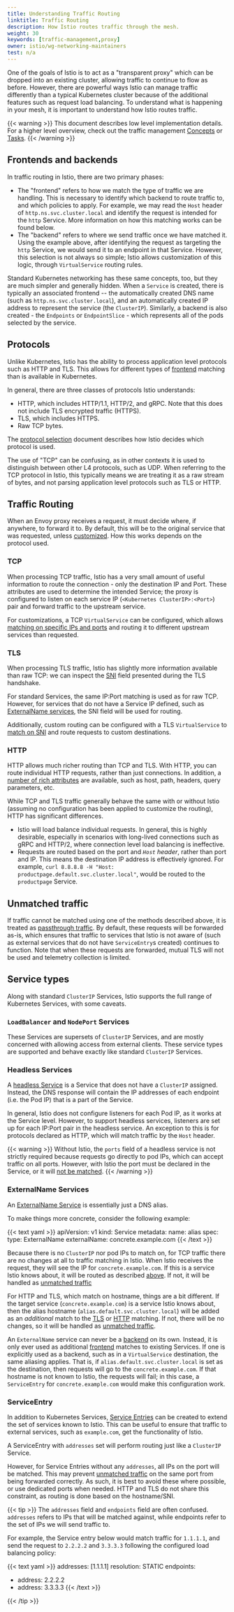 ```yaml
---
title: Understanding Traffic Routing
linktitle: Traffic Routing
description: How Istio routes traffic through the mesh.
weight: 30
keywords: [traffic-management,proxy]
owner: istio/wg-networking-maintainers
test: n/a
---
```


One of the goals of Istio is to act as a "transparent proxy" which can be dropped into an existing cluster, allowing traffic to continue to flow as before.
However, there are powerful ways Istio can manage traffic differently than a typical Kubernetes cluster because of the additional features such as request load balancing.
To understand what is happening in your mesh, it is important to understand how Istio routes traffic.

{{< warning >}}
This document describes low level implementation details. For a higher level overview, check out the traffic management [Concepts](/docs/concepts/traffic-management/) or [Tasks](/docs/tasks/traffic-management/).
{{< /warning >}}

## Frontends and backends

In traffic routing in Istio, there are two primary phases:

* The "frontend" refers to how we match the type of traffic we are handling.
  This is necessary to identify which backend to route traffic to, and which policies to apply.
  For example, we may read the `Host` header of `http.ns.svc.cluster.local` and identify the request is intended for the `http` Service.
  More information on how this matching works can be found below.
* The "backend" refers to where we send traffic once we have matched it.
  Using the example above, after identifying the request as targeting the `http` Service, we would send it to an endpoint in that Service.
  However, this selection is not always so simple; Istio allows customization of this logic, through `VirtualService` routing rules.

Standard Kubernetes networking has these same concepts, too, but they are much simpler and generally hidden.
When a `Service` is created, there is typically an associated frontend -- the automatically created DNS name (such as `http.ns.svc.cluster.local`),
and an automatically created IP address to represent the service (the `ClusterIP`).
Similarly, a backend is also created - the `Endpoints` or `EndpointSlice` - which represents all of the pods selected by the service.

## Protocols

Unlike Kubernetes, Istio has the ability to process application level protocols such as HTTP and TLS.
This allows for different types of [frontend](#frontends-and-backends) matching than is available in Kubernetes.

In general, there are three classes of protocols Istio understands:

* HTTP, which includes HTTP/1.1, HTTP/2, and gRPC. Note that this does not include TLS encrypted traffic (HTTPS).
* TLS, which includes HTTPS.
* Raw TCP bytes.

The [protocol selection](/docs/ops/configuration/traffic-management/protocol-selection/) document describes how Istio decides which protocol is used.

The use of "TCP" can be confusing, as in other contexts it is used to distinguish between other L4 protocols, such as UDP.
When referring to the TCP protocol in Istio, this typically means we are treating it as a raw stream of bytes,
and not parsing application level protocols such as TLS or HTTP.

## Traffic Routing

When an Envoy proxy receives a request, it must decide where, if anywhere, to forward it to.
By default, this will be to the original service that was requested, unless [customized](/docs/tasks/traffic-management/traffic-shifting/).
How this works depends on the protocol used.

### TCP

When processing TCP traffic, Istio has a very small amount of useful information to route the connection - only the destination IP and Port.
These attributes are used to determine the intended Service; the proxy is configured to listen on each service IP (`<Kubernetes ClusterIP>:<Port>`) pair and forward traffic to the upstream service.

For customizations, a TCP `VirtualService` can be configured, which allows [matching on specific IPs and ports](/docs/reference/config/networking/virtual-service/#L4MatchAttributes) and routing it to different upstream services than requested.

### TLS

When processing TLS traffic, Istio has slightly more information available than raw TCP: we can inspect the [SNI](https://en.wikipedia.org/wiki/Server_Name_Indication) field presented during the TLS handshake.

For standard Services, the same IP:Port matching is used as for raw TCP.
However, for services that do not have a Service IP defined, such as [ExternalName services](#externalname-services), the SNI field will be used for routing.

Additionally, custom routing can be configured with a TLS `VirtualService` to [match on SNI](/docs/reference/config/networking/virtual-service/#TLSMatchAttributes) and route requests to custom destinations.

### HTTP

HTTP allows much richer routing than TCP and TLS. With HTTP, you can route individual HTTP requests, rather than just connections.
In addition, a [number of rich attributes](/docs/reference/config/networking/virtual-service/#HTTPMatchRequest) are available, such as host, path, headers, query parameters, etc.

While TCP and TLS traffic generally behave the same with or without Istio (assuming no configuration has been applied to customize the routing), HTTP has significant differences.

* Istio will load balance individual requests. In general, this is highly desirable, especially in scenarios with long-lived connections such as gRPC and HTTP/2, where connection level load balancing is ineffective.
* Requests are routed based on the port and *`Host` header*, rather than port and IP. This means the destination IP address is effectively ignored. For example, `curl 8.8.8.8 -H "Host: productpage.default.svc.cluster.local"`, would be routed to the `productpage` Service.

## Unmatched traffic

If traffic cannot be matched using one of the methods described above, it is treated as [passthrough traffic](/docs/tasks/traffic-management/egress/egress-control/#envoy-passthrough-to-external-services).
By default, these requests will be forwarded as-is, which ensures that traffic to services that Istio is not aware of (such as external services that do not have `ServiceEntry`s created) continues to function.
Note that when these requests are forwarded, mutual TLS will not be used and telemetry collection is limited.

## Service types

Along with standard `ClusterIP` Services, Istio supports the full range of Kubernetes Services, with some caveats.

### `LoadBalancer` and `NodePort` Services

These Services are supersets of `ClusterIP` Services, and are mostly concerned with allowing access from external clients.
These service types are supported and behave exactly like standard `ClusterIP` Services.

### Headless Services

A [headless Service](https://kubernetes.io/docs/concepts/services-networking/service/#headless-services) is a Service that does not have a `ClusterIP` assigned.
Instead, the DNS response will contain the IP addresses of each endpoint (i.e. the Pod IP) that is a part of the Service.

In general, Istio does not configure listeners for each Pod IP, as it works at the Service level.
However, to support headless services, listeners are set up for each IP:Port pair in the headless service.
An exception to this is for protocols declared as HTTP, which will match traffic by the `Host` header.

{{< warning >}}
Without Istio, the `ports` field of a headless service is not strictly required because requests go directly to pod IPs, which can accept traffic on all ports.
However, with Istio the port must be declared in the Service, or it will [not be matched](#unmatched-traffic).
{{< /warning >}}

### ExternalName Services

An [ExternalName Service](https://kubernetes.io/docs/concepts/services-networking/service/#externalname) is essentially just a DNS alias.

To make things more concrete, consider the following example:

{{< text yaml >}}
apiVersion: v1
kind: Service
metadata:
  name: alias
spec:
  type: ExternalName
  externalName: concrete.example.com
{{< /text >}}

Because there is no `ClusterIP` nor pod IPs to match on, for TCP traffic there are no changes at all to traffic matching in Istio.
When Istio receives the request, they will see the IP for `concrete.example.com`.
If this is a service Istio knows about, it will be routed as described [above](#tcp).
If not, it will be handled as [unmatched traffic](#unmatched-traffic)

For HTTP and TLS, which match on hostname, things are a bit different.
If the target service (`concrete.example.com`) is a service Istio knows about, then the alias hostname (`alias.default.svc.cluster.local`) will be added
as an _additional_ match to the [TLS](#tls) or [HTTP](#http) matching.
If not, there will be no changes, so it will be handled as [unmatched traffic](#unmatched-traffic).

An `ExternalName` service can never be a [backend](#frontends-and-backends) on its own.
Instead, it is only ever used as additional [frontend](#frontends-and-backends) matches to existing Services.
If one is explicitly used as a backend, such as in a `VirtualService` destination, the same aliasing applies.
That is, if `alias.default.svc.cluster.local` is set as the destination, then requests will go to the `concrete.example.com`.
If that hostname is not known to Istio, the requests will fail; in this case, a `ServiceEntry` for `concrete.example.com` would make this configuration work.

### ServiceEntry

In addition to Kubernetes Services, [Service Entries](/docs/reference/config/networking/service-entry/#ServiceEntry) can be created to extend the set of services known to Istio.
This can be useful to ensure that traffic to external services, such as `example.com`, get the functionality of Istio.

A ServiceEntry with `addresses` set will perform routing just like a `ClusterIP` Service.

However, for Service Entries without any `addresses`, all IPs on the port will be matched.
This may prevent [unmatched traffic](#unmatched-traffic) on the same port from being forwarded correctly.
As such, it is best to avoid these where possible, or use dedicated ports when needed.
HTTP and TLS do not share this constraint, as routing is done based on the hostname/SNI.

{{< tip >}}
The `addresses` field and `endpoints` field are often confused.
`addresses` refers to IPs that will be matched against, while endpoints refer to the set of IPs we will send traffic to.

For example, the Service entry below would match traffic for `1.1.1.1`, and send the request to `2.2.2.2` and `3.3.3.3` following the configured load balancing policy:

{{< text yaml >}}
addresses: [1.1.1.1]
resolution: STATIC
endpoints:
- address: 2.2.2.2
- address: 3.3.3.3
{{< /text  >}}

{{< /tip >}}
